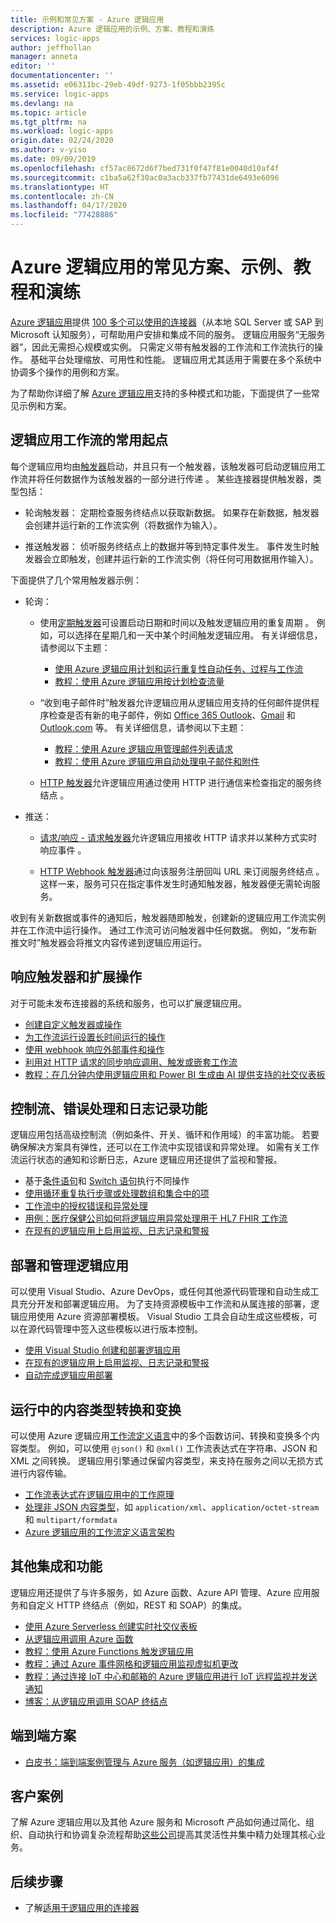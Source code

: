 ```yaml
---
title: 示例和常见方案 - Azure 逻辑应用
description: Azure 逻辑应用的示例、方案、教程和演练
services: logic-apps
author: jeffhollan
manager: anneta
editor: ''
documentationcenter: ''
ms.assetid: e06311bc-29eb-49df-9273-1f05bbb2395c
ms.service: logic-apps
ms.devlang: na
ms.topic: article
ms.tgt_pltfrm: na
ms.workload: logic-apps
origin.date: 02/24/2020
ms.author: v-yiso
ms.date: 09/09/2019
ms.openlocfilehash: cf57ac8672d6f7bed731f0f47f81e0040d10af4f
ms.sourcegitcommit: c1ba5a62f30ac0a3acb337fb77431de6493e6096
ms.translationtype: HT
ms.contentlocale: zh-CN
ms.lasthandoff: 04/17/2020
ms.locfileid: "77428886"
---
```

# <a name="common-scenarios-examples-tutorials-and-walkthroughs-for-azure-logic-apps"></a>Azure 逻辑应用的常见方案、示例、教程和演练

[Azure 逻辑应用](../logic-apps/logic-apps-overview.md)提供 [100 多个可以使用的连接器](../connectors/apis-list.md)（从本地 SQL Server 或 SAP 到 Microsoft 认知服务），可帮助用户安排和集成不同的服务。 逻辑应用服务“无服务器”，因此无需担心规模或实例。 只需定义带有触发器的工作流和工作流执行的操作。 基础平台处理缩放、可用性和性能。 逻辑应用尤其适用于需要在多个系统中协调多个操作的用例和方案。

为了帮助你详细了解 [Azure 逻辑应用](../logic-apps/logic-apps-overview.md)支持的多种模式和功能，下面提供了一些常见示例和方案。

## <a name="popular-starting-points-for-logic-app-workflows"></a>逻辑应用工作流的常用起点

每个逻辑应用均由[触发器](../logic-apps/logic-apps-overview.md#logic-app-concepts)启动，并且只有一个触发器，该触发器可启动逻辑应用工作流并将任何数据作为该触发器的一部分进行传递  。 某些连接器提供触发器，类型包括：

* 轮询触发器：  定期检查服务终结点以获取新数据。 如果存在新数据，触发器会创建并运行新的工作流实例（将数据作为输入）。

* 推送触发器：  侦听服务终结点上的数据并等到特定事件发生。 事件发生时触发器会立即触发，创建并运行新的工作流实例（将任何可用数据用作输入）。

下面提供了几个常用触发器示例：

* 轮询： 

  * 使用[定期触发器](../connectors/connectors-native-recurrence.md)可设置启动日期和时间以及触发逻辑应用的重复周期  。 例如，可以选择在星期几和一天中某个时间触发逻辑应用。 有关详细信息，请参阅以下主题：

    * [使用 Azure 逻辑应用计划和运行重复性自动任务、过程与工作流](../logic-apps/concepts-schedule-automated-recurring-tasks-workflows.md)
    * [教程：使用 Azure 逻辑应用按计划检查流量](../logic-apps/tutorial-build-schedule-recurring-logic-app-workflow.md)

  * “收到电子邮件时”触发器允许逻辑应用从逻辑应用支持的任何邮件提供程序检查是否有新的电子邮件，例如 [Office 365 Outlook](../connectors/connectors-create-api-office365-outlook.md)、[Gmail](https://docs.microsoft.com/connectors/gmail/) 和 [Outlook.com](https://docs.microsoft.com/connectors/outlook/) 等。 有关详细信息，请参阅以下主题： 

    * [教程：使用 Azure 逻辑应用管理邮件列表请求](../logic-apps/tutorial-process-mailing-list-subscriptions-workflow.md)
    * [教程：使用 Azure 逻辑应用自动处理电子邮件和附件](../logic-apps/tutorial-process-email-attachments-workflow.md)

  * [HTTP 触发器](../connectors/connectors-native-http.md)允许逻辑应用通过使用 HTTP 进行通信来检查指定的服务终结点  。
  
* 推送：

  * [请求/响应 - 请求触发器](../connectors/connectors-native-reqres.md)允许逻辑应用接收 HTTP 请求并以某种方式实时响应事件  。

  * [HTTP Webhook 触发器](../connectors/connectors-native-webhook.md)通过向该服务注册回叫 URL 来订阅服务终结点   。 
  这样一来，服务可只在指定事件发生时通知触发器，触发器便无需轮询服务。

收到有关新数据或事件的通知后，触发器随即触发，创建新的逻辑应用工作流实例并在工作流中运行操作。 通过工作流可访问触发器中任何数据。 例如，“发布新推文时”触发器会将推文内容传递到逻辑应用运行。 

## <a name="respond-to-triggers-and-extend-actions"></a>响应触发器和扩展操作

对于可能未发布连接器的系统和服务，也可以扩展逻辑应用。

* [创建自定义触发器或操作](../logic-apps/logic-apps-create-api-app.md)
* [为工作流运行设置长时间运行的操作](../logic-apps/logic-apps-create-api-app.md)
* [使用 webhook 响应外部事件和操作](../logic-apps/logic-apps-create-api-app.md)
* [利用对 HTTP 请求的同步响应调用、触发或嵌套工作流](../logic-apps/logic-apps-http-endpoint.md)
* [教程：在几分钟内使用逻辑应用和 Power BI 生成由 AI 提供支持的社交仪表板](http://aka.ms/logicappsdemo)

## <a name="control-flow-error-handling-and-logging-capabilities"></a>控制流、错误处理和日志记录功能

逻辑应用包括高级控制流（例如条件、开关、循环和作用域）的丰富功能。 若要确保解决方案具有弹性，还可以在工作流中实现错误和异常处理。 如需有关工作流运行状态的通知和诊断日志，Azure 逻辑应用还提供了监视和警报。

* 基于[条件语句](../logic-apps/logic-apps-control-flow-conditional-statement.md)和 [Switch 语句](../logic-apps/logic-apps-control-flow-switch-statement.md)执行不同操作
* [使用循环重复执行步骤或处理数组和集合中的项](../logic-apps/logic-apps-control-flow-loops.md)
* [工作流中的授权错误和异常处理](../logic-apps/logic-apps-exception-handling.md)
* [用例：医疗保健公司如何将逻辑应用异常处理用于 HL7 FHIR 工作流](../logic-apps/logic-apps-scenario-error-and-exception-handling.md)
* [在现有的逻辑应用上启用监视、日志记录和警报](../logic-apps/monitor-logic-apps.md)

## <a name="deploy-and-manage-logic-apps"></a>部署和管理逻辑应用

可以使用 Visual Studio、Azure DevOps，或任何其他源代码管理和自动生成工具充分开发和部署逻辑应用。 为了支持资源模板中工作流和从属连接的部署，逻辑应用使用 Azure 资源部署模板。 Visual Studio 工具会自动生成这些模板，可以在源代码管理中签入这些模板以进行版本控制。

* [使用 Visual Studio 创建和部署逻辑应用](../logic-apps/quickstart-create-logic-apps-with-visual-studio.md)
* [在现有的逻辑应用上启用监视、日志记录和警报](../logic-apps/monitor-logic-apps.md)
* [自动完成逻辑应用部署](../logic-apps/logic-apps-azure-resource-manager-templates-overview.md)

## <a name="content-types-conversions-and-transformations-within-a-run"></a>运行中的内容类型转换和变换

可以使用 Azure 逻辑应用[工作流定义语言](http://aka.ms/logicappsdocs)中的多个函数访问、转换和变换多个内容类型。 例如，可以使用 `@json()` 和 `@xml()` 工作流表达式在字符串、JSON 和 XML 之间转换。 逻辑应用引擎通过保留内容类型，来支持在服务之间以无损方式进行内容传输。

* [工作流表达式在逻辑应用中的工作原理](../logic-apps/logic-apps-author-definitions.md)
* [处理非 JSON 内容类型](../logic-apps/logic-apps-content-type.md)，如 `application/xml`、`application/octet-stream` 和 `multipart/formdata`
* [Azure 逻辑应用的工作流定义语言架构](http://aka.ms/logicappsdocs)

## <a name="other-integrations-and-capabilities"></a>其他集成和功能

逻辑应用还提供了与许多服务，如 Azure 函数、Azure API 管理、Azure 应用服务和自定义 HTTP 终结点（例如，REST 和 SOAP）的集成。

* [使用 Azure Serverless 创建实时社交仪表板](../logic-apps/logic-apps-scenario-social-serverless.md)
* [从逻辑应用调用 Azure 函数](../logic-apps/logic-apps-azure-functions.md)
* [教程：使用 Azure Functions 触发逻辑应用](../logic-apps/logic-apps-scenario-function-sb-trigger.md)
* [教程：通过 Azure 事件网格和逻辑应用监视虚拟机更改](../event-grid/monitor-virtual-machine-changes-event-grid-logic-app.md)
* [教程：通过连接 IoT 中心和邮箱的 Azure 逻辑应用进行 IoT 远程监视并发送通知](../iot-hub/iot-hub-monitoring-notifications-with-azure-logic-apps.md)
* [博客：从逻辑应用调用 SOAP 终结点](https://blogs.msdn.microsoft.com/logicapps/2016/04/07/using-soap-services-with-logic-apps/)

## <a name="end-to-end-scenarios"></a>端到端方案

* [白皮书：端到端案例管理与 Azure 服务（如逻辑应用）的集成](https://aka.ms/enterprise-integration-e2e-case-management-utilities-logic-apps)

## <a name="customer-stories"></a>客户案例

了解 Azure 逻辑应用以及其他 Azure 服务和 Microsoft 产品如何通过简化、组织、自动执行和协调复杂流程帮助[这些公司](https://aka.ms/logic-apps-customer-stories)提高其灵活性并集中精力处理其核心业务。

## <a name="next-steps"></a>后续步骤

* 了解[适用于逻辑应用的连接器](../connectors/apis-list.md)
